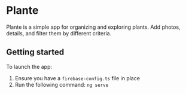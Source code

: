 # Plante

Plante is a simple app for organizing and exploring plants. Add photos, details, and filter them by different criteria.

## Getting started

To launch the app:
1. Ensure you have a `firebase-config.ts` file in place
2. Run the following command: `ng serve`
